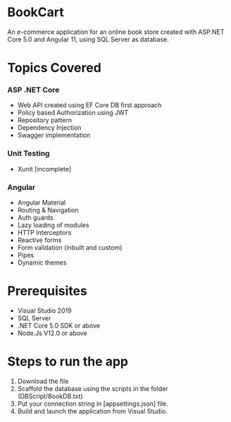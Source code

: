 # BookCart

An e-commerce application for an online book store created with ASP.NET Core 5.0 and Angular 11, using SQL Server as database.

# Topics Covered

### ASP .NET Core

 - Web API created using EF Core DB first approach
 - Policy based Authorization using JWT
 - Repository pattern
 - Dependency Injection
 - Swagger implementation
### Unit Testing
 - Xunit [incomplete]

### Angular

 - Angular Material
 - Routing & Navigation
 - Auth guards
 - Lazy loading of modules
 - HTTP Interceptors
 - Reactive forms
 - Form validation (inbuilt and custom)
 - Pipes
 - Dynamic themes

# Prerequisites
- Visual Studio 2019
- SQL Server
- .NET Core 5.0 SDK or above
- Node.Js V12.0 or above

# Steps to run the app
1. Download the file
2. Scaffold the database using the scripts in the folder (DBScript/BookDB.txt)
3. Put your connection string in [appsettings.json] file.
4. Build and launch the application from Visual Studio.
